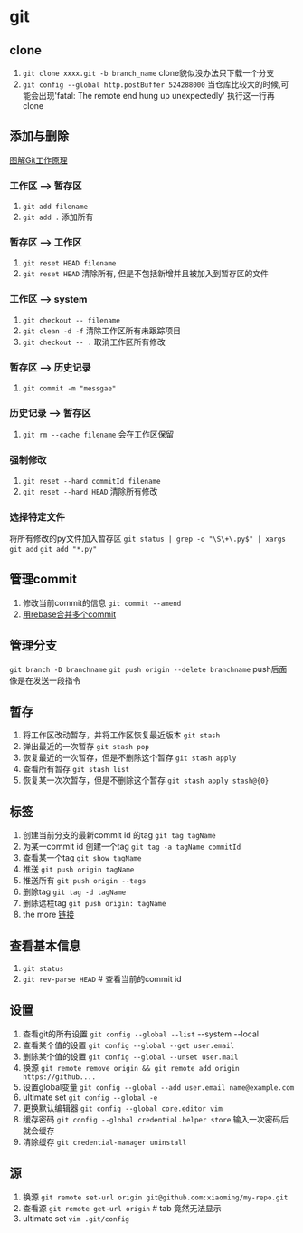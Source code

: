 # git


## clone
1. `git clone xxxx.git -b branch_name` clone貌似没办法只下载一个分支
2. `git config --global http.postBuffer 524288000` 
    当仓库比较大的时候,可能会出现'fatal: The remote end hung up unexpectedly'
    执行这一行再clone

## 添加与删除
[图解Git工作原理](https://mp.weixin.qq.com/s/hLjMxQQsRI2N9nzhQ5LfRQ)
### 工作区 --> 暂存区
1. `git add filename`
2. `git add .`  添加所有 

### 暂存区 --> 工作区
1. `git reset HEAD filename`
2. `git reset HEAD` 清除所有, 但是不包括新增并且被加入到暂存区的文件

### 工作区 --> system
1. `git checkout -- filename`
2. `git clean -d -f`   清除工作区所有未跟踪项目
3. `git checkout -- .` 取消工作区所有修改

### 暂存区 --> 历史记录
1. `git commit -m "messgae"`

### 历史记录 --> 暂存区
1. `git rm --cache filename` 会在工作区保留

### 强制修改
1. `git reset --hard commitId filename`
2. `git reset --hard HEAD` 清除所有修改


### 选择特定文件
将所有修改的py文件加入暂存区
`git status | grep -o "\S\+\.py$" | xargs git add`
`git add "*.py"`
## 管理commit
1. 修改当前commit的信息 `git commit --amend`
2. [用rebase合并多个commit](https://www.cnblogs.com/yxhblogs/p/10527271.html)

## 管理分支
`git branch -D branchname`
`git push origin --delete branchname` push后面像是在发送一段指令

## 暂存
1. 将工作区改动暂存，并将工作区恢复最近版本 
`git stash`
2. 弹出最近的一次暂存
`git stash pop`
3. 恢复最近的一次暂存，但是不删除这个暂存
`git stash apply`
4. 查看所有暂存
`git stash list`
5. 恢复某一次次暂存，但是不删除这个暂存
`git stash apply stash@{0}`

## 标签
1. 创建当前分支的最新commit id 的tag
`git tag tagName`
2. 为某一commit id 创建一个tag
`git tag -a tagName commitId`
3. 查看某一个tag
`git show tagName`
4. 推送
`git push origin tagName`
5. 推送所有
`git push origin --tags`
6. 删除tag
`git tag -d tagName`
7. 删除远程tag
`git push origin: tagName`
8. the more [链接](https://blog.csdn.net/jdsjlzx/article/details/98654951)

## 查看基本信息
1. `git status`
2. `git rev-parse HEAD` # 查看当前的commit id


## 设置
1. 查看git的所有设置
`git config --global --list` --system --local
2. 查看某个值的设置
`git config --global --get user.email`
3. 删除某个值的设置
`git config --global --unset user.mail`
4. 换源
`git remote remove origin && git remote add origin https://github....`
5. 设置global变量
`git config --global --add user.email name@example.com`
6. ultimate set
`git config --global -e`
7. 更换默认编辑器
`git config --global core.editor vim`
8. 缓存密码
`git config --global credential.helper store`
输入一次密码后就会缓存
9. 清除缓存
`git credential-manager uninstall`

## 源
1. 换源
`git remote set-url origin git@github.com:xiaoming/my-repo.git`
2. 查看源
`git remote get-url origin` # tab 竟然无法显示
3. ultimate set
`vim .git/config`